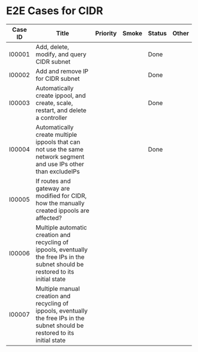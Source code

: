 # E2E Cases for CIDR

| Case ID | Title                                                        | Priority | Smoke | Status | Other |
| ------- | ------------------------------------------------------------ | -------- | ----- | ------ | ----- |
| I00001  | Add, delete, modify, and query CIDR subnet                   |          |       | Done   |       |
| I00002  | Add and remove IP for CIDR subnet                            |          |       | Done   |       |
| I00003  | Automatically create ippool, and create, scale, restart, and delete a controller |          |       | Done   |       |
| I00004  | Automatically create multiple ippools that can not use the same network segment and use IPs other than excludeIPs |          |       | Done   |       |
| I00005  | If routes and gateway are modified for CIDR, how the manually created ippools are affected? |          |       |        |       |
| I00006  | Multiple automatic creation and recycling of ippools, eventually the free IPs in the subnet should be restored to its initial state |          |       |        |       |
| I00007  | Multiple manual creation and recycling of ippools, eventually the free IPs in the subnet should be restored to its initial state |          |       |        |       |

